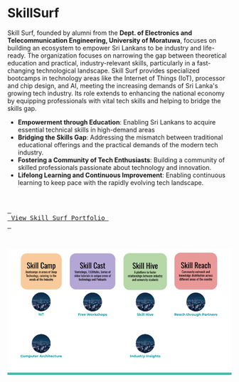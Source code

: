 # SkillSurf

Skill Surf, founded by alumni from the <b>Dept. of Electronics and Telecommunication Engineering, University of Moratuwa</b>, focuses on building an ecosystem to empower Sri Lankans to be industry and life-ready. The organization focuses on narrowing the gap between theoretical education and practical, industry-relevant skills, particularly in a fast-changing technological landscape. Skill Surf provides specialized bootcamps in technology areas like the Internet of Things (IoT), processor and chip design, and AI, meeting the increasing demands of Sri Lanka's growing tech industry. Its role extends to enhancing the national economy by equipping professionals with vital tech skills and helping to bridge the skills gap.

- <b>Empowerment through Education</b>: Enabling Sri Lankans to acquire essential technical skills in high-demand areas
- <b>Bridging the Skills Gap</b>: Addressing the mismatch between traditional educational offerings and the practical demands of the modern tech industry.
- <b>Fostering a Community of Tech Enthusiasts</b>: Building a community of skilled professionals passionate about technology and innovation.
- <b>Lifelong Learning and Continuous Improvement</b>: Enabling continuous learning to keep pace with the rapidly evolving tech landscape.

<br>

[<kbd> <br> View Skill Surf Portfolio <br> </kbd>](https://docs.google.com/presentation/d/1mPg_zTWfkgGSF_1b5LW20q0u2JSskBtTqdlMHWQwXpg/edit?usp=sharing)

<br>

![alt text](Roadmap.png "Title")
